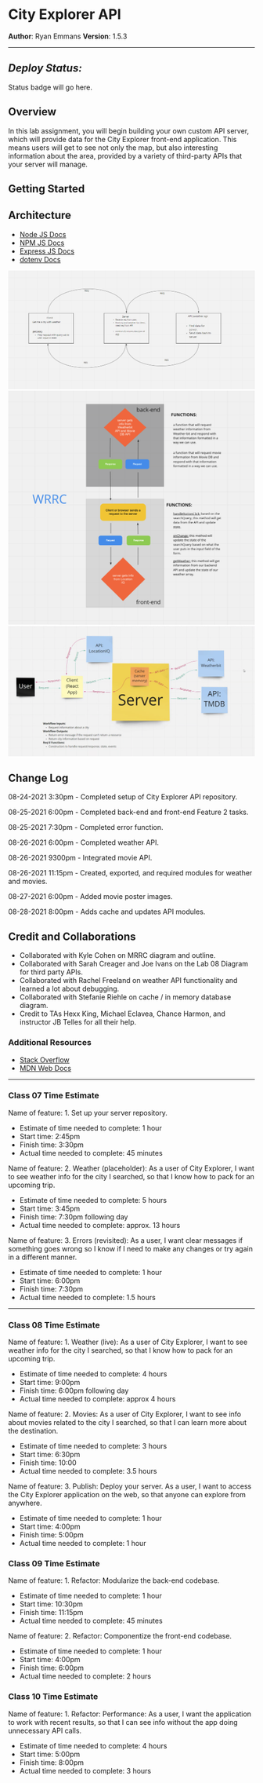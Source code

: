 # City Explorer API

**Author**: Ryan Emmans
**Version**: 1.5.3
<!-- (increment the patch/fix version number if you make more commits past your first submission) -->

- - -

## ***Deploy Status:***

Status badge will go here.

## Overview
<!-- Provide a high level overview of what this application is and why you are building it, beyond the fact that it's an assignment for this class. (i.e. What's your problem domain?) -->

In this lab assignment, you will begin building your own custom API server, which will provide data for the City Explorer front-end application. This means users will get to see not only the map, but also interesting information about the area, provided by a variety of third-party APIs that your server will manage.

## Getting Started
<!-- What are the steps that a user must take in order to build this app on their own machine and get it running? -->

## Architecture
<!-- Provide a detailed description of the application design. What technologies (languages, libraries, etc) you're using, and any other relevant design information. -->
- [Node JS Docs](https://nodejs.org/en/)
- [NPM JS Docs](https://docs.npmjs.com/)
- [Express JS Docs](http://expressjs.com/en/4x/api.html)
- [dotenv Docs](https://www.npmjs.com/package/dotenv/)

![Lab 07 Diagram](./img/lab-07-diagram.png)
![Lab 08 Diagram](./img/lab-08-diagram.png)
![Lab 10 Diagram](./img/lab-10-diagram.png)

## Change Log
<!-- Use this area to document the interactive changes made to your application as each feature is successfully implemented. Use time stamps. Here's an example:

01-01-2001 4:59pm - Application now has a fully-functional express server, with a GET route for the location resource. -->

08-24-2021 3:30pm - Completed setup of City Explorer API repository.

08-25-2021 6:00pm - Completed back-end and front-end Feature 2 tasks.

08-25-2021 7:30pm - Completed error function.

08-26-2021 6:00pm - Completed weather API.

08-26-2021 9300pm - Integrated movie API.

08-26-2021 11:15pm - Created, exported, and required modules for weather and movies.

08-27-2021 6:00pm - Added movie poster images.

08-28-2021 8:00pm - Adds cache and updates API modules.

## Credit and Collaborations
<!-- Give credit (and a link) to other people or resources that helped you build this application. -->

- Collaborated with Kyle Cohen on MRRC diagram and outline.
- Collaborated with Sarah Creager and Joe Ivans on the Lab 08 Diagram for third party APIs.
- Collaborated with Rachel Freeland on weather API functionality and learned a lot about debugging.
- Collaborated with Stefanie Riehle on cache / in memory database diagram.
- Credit to TAs Hexx King, Michael Eclavea, Chance Harmon, and instructor JB Telles for all their help.

### Additional Resources

- [Stack Overflow](https://stackoverflow.com/)
- [MDN Web Docs](https://developer.mozilla.org/en-US/)

- - -

### Class 07 Time Estimate

Name of feature: 1. Set up your server repository.

- Estimate of time needed to complete: 1 hour
- Start time: 2:45pm
- Finish time: 3:30pm
- Actual time needed to complete: 45 minutes

Name of feature: 2. Weather (placeholder): As a user of City Explorer, I want to see weather info for the city I searched, so that I know how to pack for an upcoming trip.

- Estimate of time needed to complete: 5 hours
- Start time: 3:45pm
- Finish time: 7:30pm following day
- Actual time needed to complete: approx. 13 hours

Name of feature: 3. Errors (revisited): As a user, I want clear messages if something goes wrong so I know if I need to make any changes or try again in a different manner.

- Estimate of time needed to complete: 1 hour
- Start time: 6:00pm
- Finish time: 7:30pm
- Actual time needed to complete: 1.5 hours

- - -

### Class 08 Time Estimate

Name of feature: 1. Weather (live): As a user of City Explorer, I want to see weather info for the city I searched, so that I know how to pack for an upcoming trip.

- Estimate of time needed to complete: 4 hours
- Start time: 9:00pm
- Finish time: 6:00pm following day
- Actual time needed to complete: approx 4 hours

Name of feature: 2. Movies: As a user of City Explorer, I want to see info about movies related to the city I searched, so that I can learn more about the destination.

- Estimate of time needed to complete: 3 hours
- Start time: 6:30pm
- Finish time: 10:00
- Actual time needed to complete: 3.5 hours

Name of feature: 3. Publish: Deploy your server. As a user, I want to access the City Explorer application on the web, so that anyone can explore from anywhere.

- Estimate of time needed to complete: 1 hour
- Start time: 4:00pm
- Finish time: 5:00pm
- Actual time needed to complete: 1 hour

### Class 09 Time Estimate

Name of feature: 1. Refactor: Modularize the back-end codebase.

- Estimate of time needed to complete: 1 hour
- Start time: 10:30pm
- Finish time: 11:15pm
- Actual time needed to complete: 45 minutes

Name of feature: 2. Refactor: Componentize the front-end codebase.

- Estimate of time needed to complete: 1 hour
- Start time: 4:00pm
- Finish time: 6:00pm
- Actual time needed to complete: 2 hours

### Class 10 Time Estimate

Name of feature: 1. Refactor: Performance: As a user, I want the application to work with recent results, so that I can see info without the app doing unnecessary API calls.

- Estimate of time needed to complete: 4 hours
- Start time: 5:00pm
- Finish time: 8:00pm
- Actual time needed to complete: 3 hours
